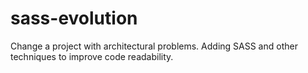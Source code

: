 # sass-evolution
Change a project with architectural problems. Adding SASS and other techniques to improve code readability.
